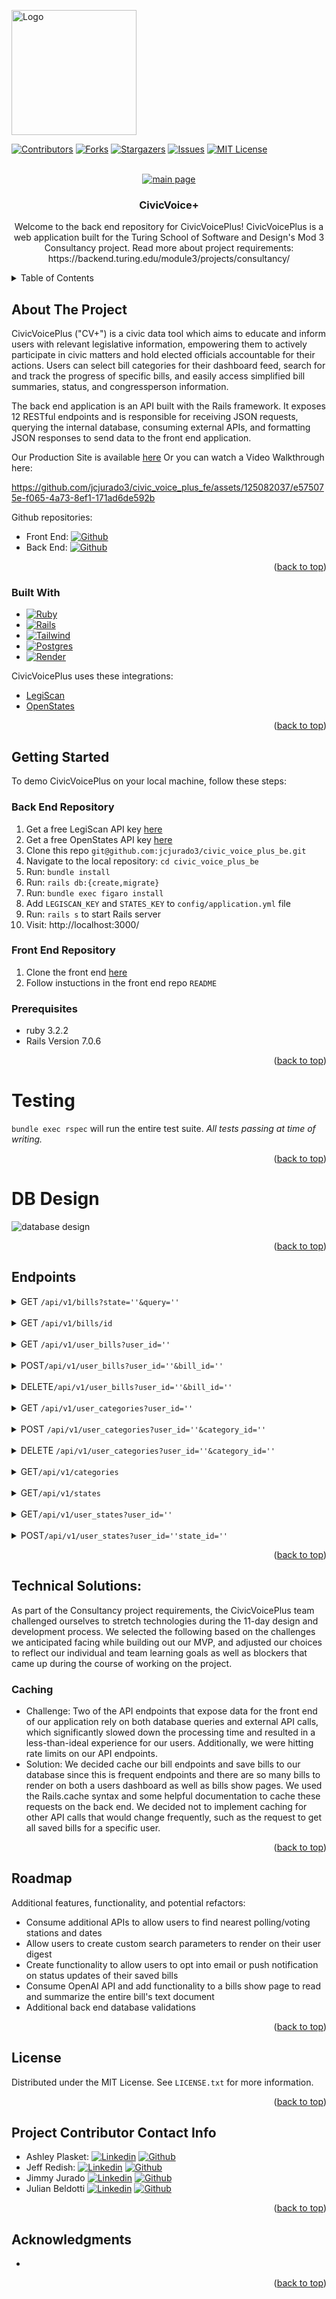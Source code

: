 <a name="readme-top"></a>

<!-- PROJECT SHIELDS -->
<img src="CVP logo.png" alt="Logo" width="200" height="200" margin="0">

[![Contributors][contributors-shield]][contributors-url]
[![Forks][forks-shield]][forks-url]
[![Stargazers][stars-shield]][stars-url]
[![Issues][issues-shield]][issues-url]
[![MIT License][license-shield]][license-url]


<!-- PROJECT LOGO -->
<br />
<div align="center">
  <a href="https://civic-voice-plus-fe.onrender.com/">
    <img src="CVP main.png" alt="main page">
  </a>

<h3 align="center">CivicVoice+</h3>

  <p align="center">
    Welcome to the back end repository for CivicVoicePlus!
    CivicVoicePlus is a web application built for the Turing School of Software and Design's Mod 3 Consultancy project. Read more about project requirements: https://backend.turing.edu/module3/projects/consultancy/
  </p>
</div>



<!-- TABLE OF CONTENTS -->
<details>
  <summary>Table of Contents</summary>
  <ol>
    <li>
      <a href="#about-the-project">About The Project</a>
      <ul>
        <li><a href="#built-with">Built With</a></li>
      </ul>
    </li>
    <li>
      <a href="#getting-started">Getting Started</a>
      <ul>
        <li><a href="#prerequisites">Prerequisites</a></li>
        <li><a href="#Back End Repository">Back End Repository</a></li>
        <li><a href="#Front End Repository">Front End Repository</a></li>
      </ul>
    </li>
    <li><a href="#testing">Testing</a></li>
    <li><a href="#DB Design">DB Design</a></li>
    <li><a href="#Endpoints">Endpoints</a></li>
    <li><a href="#Technical Solutions">Technical Solutions</a></li>
    <li><a href="#Roadmap">Roadmap</a></li>
    <li><a href="#license">License</a></li>
    <li><a href="#Project Contributor Contact Info">Project Contributor Contact Info</a></li>
    <li><a href="#acknowledgments">Acknowledgments</a></li>
  </ol>
</details>



<!-- ABOUT THE PROJECT -->
## About The Project

CivicVoicePlus ("CV+") is a civic data tool which aims to educate and inform users with relevant legislative information, empowering them to actively participate in civic matters and hold elected officials accountable for their actions. Users can select bill categories for their dashboard feed, search for and track the progress of specific bills, and easily access simplified bill summaries, status, and congressperson information.

The back end application is an API built with the Rails framework. It exposes 12 RESTful endpoints and is responsible for receiving JSON requests, querying the internal database, consuming external APIs, and formatting JSON responses to send data to the front end application.

Our Production Site is available [here](https://civic-voice-plus-fe.onrender.com/)
Or you can watch a Video Walkthrough here:




https://github.com/jcjurado3/civic_voice_plus_fe/assets/125082037/e575075e-f065-4a73-8ef1-171ad6de592b



Github repositories:
* Front End: [![Github][Github]][project-fe-gh-url]
* Back End:  [![Github][Github]][project-be-gh-url]

<p align="right">(<a href="#readme-top">back to top</a>)</p>



### Built With

* [![Ruby][Ruby]][Ruby-url]
* [![Rails][Rails]][Rails-url]
* [![Tailwind][Tailwind]][Tailwind-url]
* [![Postgres][Postgres]][Postgres-url]
* [![Render][Render]][Render-url]
<!-- * [![Heroku][Heroku]][Heroku-url]
* [![CircleCI][CircleCI]][CircleCI-url] -->

CivicVoicePlus uses these integrations:
* [LegiScan](https://legiscan.com/)
* [OpenStates](https://open.pluralpolicy.com/)

<p align="right">(<a href="#readme-top">back to top</a>)</p>



<!-- GETTING STARTED -->
## Getting Started

To demo CivicVoicePlus on your local machine, follow these steps:

### Back End Repository
1. Get a free LegiScan API key [here](https://legiscan.com/user/register)
1. Get a free OpenStates API key [here](https://open.pluralpolicy.com/accounts/signup/)
1. Clone this repo `git@github.com:jcjurado3/civic_voice_plus_be.git`
1. Navigate to the local repository: `cd civic_voice_plus_be`
1. Run: `bundle install`
1. Run: `rails db:{create,migrate}`
1. Run: `bundle exec figaro install`
1. Add `LEGISCAN_KEY` and `STATES_KEY` to `config/application.yml` file
1. Run: `rails s` to start Rails server
1. Visit: http://localhost:3000/

### Front End Repository
1. Clone the front end [here](https://github.com/jcjurado3/civic_voice_plus_fe)
1. Follow instuctions in the front end repo `README`


### Prerequisites

* ruby 3.2.2
* Rails Version 7.0.6

<p align="right">(<a href="#readme-top">back to top</a>)</p>

<!-- Testing -->
# Testing

`bundle exec rspec` will run the entire test suite. *All tests passing at time of writing.*
<p align="right">(<a href="#readme-top">back to top</a>)</p>

<!-- DB Design -->
# DB Design
![database design](<CVP BE schema.png>)

<p align="right">(<a href="#readme-top">back to top</a>)</p>

<!-- Endpoints -->
## Endpoints
<details>
<summary>GET <code>/api/v1/bills?state=''&query=''</code></summary>
<br>

    {
      "data": [
        {
        "id": "0",
        "type": "bill",
        "attributes": {
            "state": "FL",
            "bill_number": "H1234",
            "bill_id": 1234567,
            "text_url": "https://legiscan.com/FL/text/H1234/2023",
            "last_action_date": "2023-07-07",
            "last_action": "Chapter No. 2023-123",
            "title": "HealthCare District Chapter, Healthcare",
            "status": null,
            "description": null,
            "sponsors": null,
            "texts": null
            }
        }, ...]}


</details>
<br>
<details>
<summary>GET <code>/api/v1/bills/id</code></summary>
<br>

    {
      "data": {
        "id": "1722281",
        "type": "bill",
        "attributes": {
            "state": "FL",
            "bill_number": "H1234",
            "bill_id": 1234567,
            "text_url": null,
            "last_action_date": null,
            "last_action": null,
            "title": "HealthCare District Chapter",
            "status": 4,
            "description": "simple description of bill.",
            "sponsors": [
                {
                "people_id": 2345,
                "name": "Taylor Doe",
                "first_name": "Taylor",
                "last_name": "Doe",
                "ballotpedia": "Taylor_Doe"
                }, ...],
            "texts": [
                {
                "doc_id": 3456789,
                "url": "https://legiscan.com/FL/text/H1234/id/3456789"
                }, ...]
        }
      }
    }

</details>
<br>
<details>
<summary>GET <code>/api/v1/user_bills?user_id=''</code></summary>
<br>

    {
      "data": [{
        "id": "1722281",
        "type": "bill",
        "attributes": {
            "state": "FL",
            "bill_number": "H1234",
            "bill_id": 1234567,
            "text_url": null,
            "last_action_date": null,
            "last_action": null,
            "title": "HealthCare District Chapter",
            "status": 4,
            "description": "simple description of bill.",
            "sponsors": [
                {
                "people_id": 2345,
                "name": "Taylor Doe",
                "first_name": "Taylor",
                "last_name": "Doe",
                "ballotpedia": "Taylor_Doe"
                }, ...],
            "texts": [
                {
                "doc_id": 3456789,
                "url": "https://legiscan.com/FL/text/H1234/id/3456789"
                }, ...]
        }
      }]
    }


</details>
<br>
<details>
<summary>POST<code>/api/v1/user_bills?user_id=''&bill_id=''</code></summary>
<br>

    {
      data:{
        id: "25",
        type: "user_bill",
        attributes: {
          user_id: 1,
          bill_id: 25
        }
      }
    }


</details>
<br>

<details>
<summary>DELETE<code>/api/v1/user_bills?user_id=''&bill_id=''</code></summary>
<br>

    {   }

</details>
<br>

<details>
<summary>GET <code>/api/v1/user_categories?user_id=''</code></summary>
<br>

    {
      data: [
        {
          id: "1",
          type: "category",
          attributes: {
            :name=>"artificial intelligence"
            }
        },
        {
          id: "2",
          type: "category",
          attributes: {
            :name=>"climate"
            }
        }
      ]
    }


</details>
<br>

<details>
<summary>POST <code>/api/v1/user_categories?user_id=''&category_id=''</code></summary>
<br>

    {
      data: {
        id: "5",
        type: "user_category",
        attributes: {
          user_id: 1,
          category_id: 5
          }
      }
    }


</details>
<br>

<details>
<summary>DELETE <code>/api/v1/user_categories?user_id=''&category_id=''</code></summary>
<br>

    {   }

</details>
<br>

<details>
<summary>GET<code>/api/v1/categories</code></summary>
<br>

    {
      data: [{
        id: "1",
        type: "category",
        attributes: {
          name: "climate"
        }
      },
      ...
      ]
    }

</details>
<br>

<details>
<summary>GET<code>/api/v1/states</code></summary>
<br>

    {
      data: [{
        id: "1",
        type: "state",
        attributes: {
          state_abbr: "ND",
          state_name: "North Dakota"
        }
      },
      ...]
    }

</details>
<br>

<details>
<summary>GET<code>/api/v1/user_states?user_id=''</code></summary>
<br>

    {
      data: [{
        id: "39",
        type: "state",
        attributes: {
          state_abbr: "ND",
          state_name: "North Dakota"
        }
      },
      ...]
    }

</details>
<br>

<details>
<summary>POST<code>/api/v1/user_states?user_id=''state_id=''</code></summary>
<br>

    {
      data: {
        id: "1",
        type: "user_state",
        attributes: {
          user_id: 1,
          state_id: 39
        }
      }
    }

</details>


<p align="right">(<a href="#readme-top">back to top</a>)</p>

<!-- Technical Solutions -->
## Technical Solutions:
As part of the Consultancy project requirements, the CivicVoicePlus team challenged ourselves to stretch technologies during the 11-day design and development process. We selected the following based on the challenges we anticipated facing while building out our MVP, and adjusted our choices to reflect our individual and team learning goals as well as blockers that came up during the course of working on the project.

### Caching
* Challenge: Two of the API endpoints that expose data for the front end of our application rely on both database queries and external API calls, which significantly slowed down the processing time and resulted in a less-than-ideal experience for our users. Additionally, we were hitting rate limits on our API endpoints.
* Solution: We decided cache our bill endpoints and save bills to our database since this is frequent endpoints and there are so many bills to render on both a users dashboard as well as bills show pages. We used the Rails.cache syntax and some helpful documentation to cache these requests on the back end. We decided not to implement caching for other API calls that would change frequently, such as the request to get all saved bills for a specific user.

<p align="right">(<a href="#readme-top">back to top</a>)</p>

<!-- Roadmap -->
## Roadmap
Additional features, functionality, and potential refactors:
  * Consume additional APIs to allow users to find nearest polling/voting stations and dates
  * Allow users to create custom search parameters to render on their user digest
  * Create functionality to allow users to opt into email or push notification on status updates of their saved bills
  * Consume OpenAI API and add functionality to a bills show page to read and summarize the entire bill's text document
  * Additional back end database validations

<p align="right">(<a href="#readme-top">back to top</a>)</p>

<!-- LICENSE -->
## License

Distributed under the MIT License. See `LICENSE.txt` for more information.

<p align="right">(<a href="#readme-top">back to top</a>)</p>


<!-- CONTACT -->
## Project Contributor Contact Info
* Ashley Plasket: [![Linkedin][Linkedin-shield]][ashley-li-url] [![Github][Github]][ashley-gh-url]
* Jeff Redish:   [![Linkedin][Linkedin-shield]][jeff-li-url] [![Github][Github]][jeff-gh-url]
* Jimmy Jurado [![Linkedin][Linkedin-shield]][jimmy-li-url] [![Github][Github]][jimmy-gh-url]
* Julian Beldotti [![Linkedin][Linkedin-shield]][julian-li-url] [![Github][Github]][julian-gh-url]

<p align="right">(<a href="#readme-top">back to top</a>)</p>


<!-- ACKNOWLEDGMENTS -->
## Acknowledgments

* []()

<p align="right">(<a href="#readme-top">back to top</a>)</p>


<!-- MARKDOWN LINKS & IMAGES -->
<!-- https://www.markdownguide.org/basic-syntax/#reference-style-links -->
[contributors-shield]: https://img.shields.io/github/contributors/jcjurado3/civic_voice_plus_be.svg?style=for-the-badge
[contributors-url]: https://github.com/jcjurado3/civic_voice_plus_be/graphs/contributors
[forks-shield]: https://img.shields.io/github/forks/jcjurado3/civic_voice_plus_be.svg?style=for-the-badge
[forks-url]: https://github.com/jcjurado3/civic_voice_plus_be/network/members
[stars-shield]: https://img.shields.io/github/stars/jcjurado3/civic_voice_plus_be.svg?style=for-the-badge
[stars-url]: https://github.com/jcjurado3/civic_voice_plus_be/stargazers
[issues-shield]: https://img.shields.io/github/issues/jcjurado3/civic_voice_plus_be.svg?style=for-the-badge
[issues-url]: https://github.com/jcjurado3/civic_voice_plus_be/issues
[license-shield]: https://img.shields.io/github/license/jcjurado3/civic_voice_plus_be.svg?style=for-the-badge
[license-url]: https://github.com/jcjurado3/civic_voice_plus_be/blob/main/LICENSE.txt
[linkedin-shield]: https://img.shields.io/badge/LinkedIn-0077B5?style=for-the-badge&logo=linkedin&logoColor=white
[ashley-li-url]: https://www.linkedin.com/in/ashley-plasket/
[jeff-li-url]: https://www.linkedin.com/in/jredish/
[jimmy-li-url]: https://www.linkedin.com/in/jimmy-jurado-093568131/
[julian-li-url]: https://www.linkedin.com/in/julian-beldotti-1a427824/
[Github]: https://img.shields.io/badge/GitHub-100000?style=for-the-badge&logo=github&logoColor=white
[project-fe-gh-url]: https://github.com/jcjurado3/civic_voice_plus_fe
[project-be-gh-url]: https://github.com/jcjurado3/civic_voice_plus_be
[ashley-gh-url]: https://github.com/aplasket
[jeff-gh-url]: https://github.com/Jredish11
[jimmy-gh-url]: https://github.com/jcjurado3
[julian-gh-url]: https://github.com/JCBeldo
[Ruby]: https://img.shields.io/badge/Ruby-CC342D?style=for-the-badge&logo=ruby&logoColor=white
[Ruby-url]: https://www.ruby-lang.org/en/
[Tailwind]: https://img.shields.io/badge/Tailwind-191970?style=for-the-badge&logo=tailwindcss&logoColor=white
[Tailwind-url]: https://tailwindcss.com/
[Rails]: https://img.shields.io/badge/Ruby_on_Rails-CC0000?style=for-the-badge&logo=ruby-on-rails&logoColor=white
[Rails-url]: https://rubyonrails.org/
[Postgres]: https://img.shields.io/badge/PostgreSQL-316192?style=for-the-badge&logo=postgresql&logoColor=white
[Postgres-url]: https://www.postgresql.org/
[UnSplash]: https://img.shields.io/badge/Unsplash-C0C0C0?style=for-the-badge&logo=unsplash&logoColor=white
[UnSplash-url]: https://unsplash.com/
[Render]: https://img.shields.io/badge/Render-1E90FF?style=for-the-badge&logo=render&logoColor=white
[Render-url]: https://render.com/
[Heroku]: https://img.shields.io/badge/Heroku-430098?style=for-the-badge&logo=heroku&logoColor=white
[Heroku-url]: https://devcenter.heroku.com/articles/getting-started-with-rails7
[CircleCI]: https://img.shields.io/badge/circleci-343434?style=for-the-badge&logo=circleci&logoColor=white
[CircleCI-url]: https://circleci.com/
